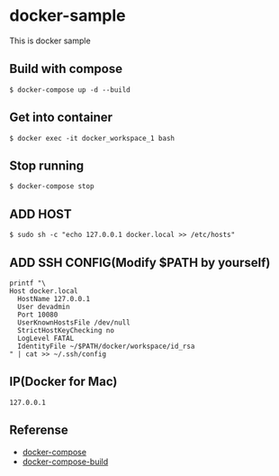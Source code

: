 docker-sample
====

This is docker sample

## Build with compose
```
$ docker-compose up -d --build
```

## Get into container
```
$ docker exec -it docker_workspace_1 bash
```

## Stop running
```
$ docker-compose stop
```

## ADD HOST
```
$ sudo sh -c "echo 127.0.0.1 docker.local >> /etc/hosts"
```

## ADD SSH CONFIG(Modify $PATH by yourself)
```
printf "\
Host docker.local
  HostName 127.0.0.1
  User devadmin
  Port 10080
  UserKnownHostsFile /dev/null
  StrictHostKeyChecking no
  LogLevel FATAL
  IdentityFile ~/$PATH/docker/workspace/id_rsa
" | cat >> ~/.ssh/config
```

## IP(Docker for Mac)
```
127.0.0.1
```

## Referense
* [docker-compose](https://docs.docker.com/compose/compose-file/)
* [docker-compose-build](https://docs.docker.com/compose/reference/build/)
